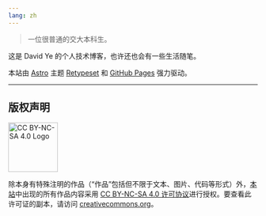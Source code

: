 ```yaml
---
lang: zh
---
```


> 一位很普通的交大本科生。

这是 David Ye 的个人技术博客，也许还也会有一些生活随笔。

本站由 [Astro](https://astro.build/) 主题 [Retypeset](https://github.com/radishzzz/astro-theme-retypeset) 和 [GitHub Pages](https://pages.github.com/) 强力驱动。

---

## 版权声明

<img src="https://mirrors.creativecommons.org/presskit/buttons/88x31/png/by-nc-sa.png" alt="CC BY-NC-SA 4.0 Logo" width=100/>

除本身有特殊注明的作品（“作品”包括但不限于文本、图片、代码等形式）外，[本站](https://blog.ydysd.top/)中出现的所有作品内容采用 [CC BY-NC-SA 4.0 许可协议](https://creativecommons.org/licenses/by-nc-sa/4.0/)进行授权。要查看此许可证的副本，请访问 [creativecommons.org](https://creativecommons.org/licenses/by-nc-sa/4.0/)。